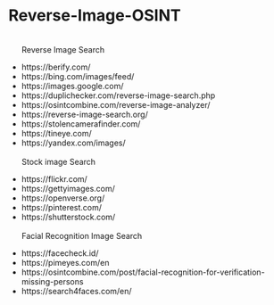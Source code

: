 # Reverse-Image-OSINT
<ul>
<br>
Reverse Image Search
<p>
  <li>https://berify.com/</li>
  <li>https://bing.com/images/feed/</li>
  <li>https://images.google.com/</li>
  <li>https://duplichecker.com/reverse-image-search.php</li>
  <li>https://osintcombine.com/reverse-image-analyzer/</li>
  <li>https://reverse-image-search.org/</li>
  <li>https://stolencamerafinder.com/</li>
  <li>https://tineye.com/</li>
  <li>https://yandex.com/images/</li>
<br>
Stock image Search
<p>
  <li>https://flickr.com/</li>
  <li>https://gettyimages.com/</li>
  <li>https://openverse.org/</li>
  <li>https://pinterest.com/</li>
  <li>https://shutterstock.com/</li>
<br>
Facial Recognition Image Search
<p>
<li>https://facecheck.id/</li>
<li>https://pimeyes.com/en</li>
<li>https://osintcombine.com/post/facial-recognition-for-verification-missing-persons</li>
<li>https://search4faces.com/en/</li>
</ul>
